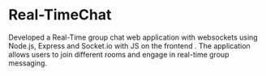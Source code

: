 # Real-TimeChat
Developed a Real-Time group chat web application with websockets using Node.js, Express and Socket.io with JS on the frontend . The application allows users to join different rooms and engage in real-time group messaging.
